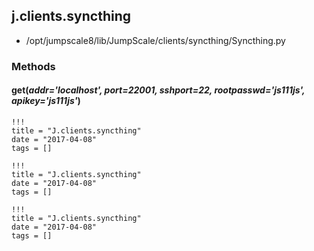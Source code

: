 <!-- toc -->
## j.clients.syncthing

- /opt/jumpscale8/lib/JumpScale/clients/syncthing/Syncthing.py

### Methods

#### get(*addr='localhost', port=22001, sshport=22, rootpasswd='js111js', apikey='js111js'*) 


```
!!!
title = "J.clients.syncthing"
date = "2017-04-08"
tags = []
```

```
!!!
title = "J.clients.syncthing"
date = "2017-04-08"
tags = []
```

```
!!!
title = "J.clients.syncthing"
date = "2017-04-08"
tags = []
```
